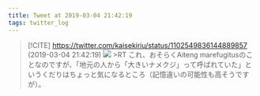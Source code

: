 ```yaml
---
title: Tweet at 2019-03-04 21:42:19
tags: twitter_log
---
```


> [!CITE] https://twitter.com/kaisekiriu/status/1102549836144889857 (2019-03-04 21:42:19)
> ![](https://twitter.com/kaisekiriu/status/1102549836144889857)
> &gt;RT
> これ、おそらくAiteng marefugitusのことなのですが、「地元の人から「大きいナメクジ」って呼ばれていた」というくだりはちょっと気になるところ（記憶違いの可能性も高そうですが）。
